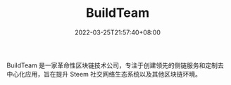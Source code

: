 ﻿---
weight: 
title: "BuildTeam"
description: "BuildTeam 是一家革命性区块链技术公司，专注于创建领先的侧链服务和定制去中心化应用，旨在提升 Steem 社交网络生态系统以及其他区块链环境"
date: 2022-03-25T21:57:40+08:00
lastmod: 2022-03-25T16:45:40+08:00
draft: false
authors: ["Metabd"]
featuredImage: "buildteam.jpg"
link: ""
tags: ["研究机构","BuildTeam"]
categories: ["navigation"]
navigation: ["研究机构"]
lightgallery: true
toc: true
pinned: false
recommend: false
recommend1: false
---
BuildTeam 是一家革命性区块链技术公司，专注于创建领先的侧链服务和定制去中心化应用，旨在提升 Steem 社交网络生态系统以及其他区块链环境。
